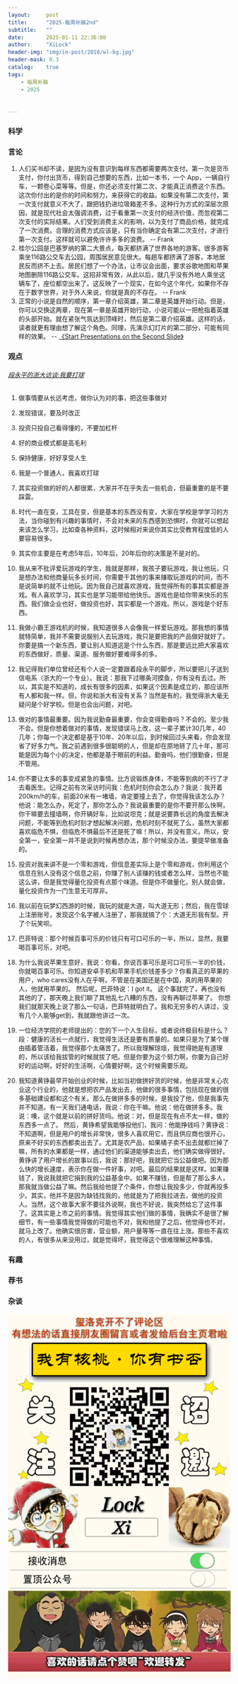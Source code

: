 ```yaml
---
layout:     post
title:      "2025-每周补脑2nd"
subtitle:   ""
date:       2025-01-11 22:36:00
author:     "XiLock"
header-img: "img/in-post/2018/wl-bg.jpg"
header-mask: 0.3
catalog:    true
tags:
    - 每周补脑
    - 2025


---
```


### 科学


### 言论
1. 人们买书却不读，是因为没有意识到每样东西都需要两次支付。第一次是货币支付，你付出货币，得到自己想要的东西，比如一本书，一个 App，一辆自行车，一颗卷心菜等等。但是，你还必须支付第二次，才能真正消费这个东西。这次你付出的是你的时间和努力，来获得它的收益。如果没有第二次支付，第一次支付就意义不大了，跟把钱扔进垃圾箱差不多。这种行为方式的深层次原因，就是现代社会太强调消费，过于看重第一次支付的经济价值，而忽视第二次支付的实际结果。人们受到消费主义的影响，以为支付了商品价格，就完成了一次消费。合理的消费方式应该是，只有当你确定会有第二次支付，才进行第一次支付。这样就可以避免许许多多的浪费。 -- Frank
1. 桂尔公园是巴塞罗纳的第二大景点，每天都挤满了世界各地的游客。很多游客乘坐116路公交车去公园，周围居民意见很大。每趟车都挤满了游客，本地居民反而挤不上去。居民们想了一个办法，让市议会出面，要求谷歌地图和苹果地图删除116路公交车。这招非常有效，从此以后，就几乎没有外地人乘坐这辆车了，座位都空出来了。这反映了一个现实，在如今这个年代，如果你不存在于数字世界，对于外人来说，你就是真的不存在。 -- Frank
1. 正常的小说是自然的顺序，第一章介绍英雄，第二章是英雄开始行动。但是，你可以交换这两章，现在第一章是英雄开始行动，小说可能以一把枪指着英雄的头部开始。就在紧张气氛达到顶峰时，然后是第二章介绍英雄。这样的话，读者就更有理由想了解这个角色。同理，先演示幻灯片的第二部分，可能有同样的效果。 -- [《Start Presentations on the Second Slide》](https://tidyfirst.substack.com/p/start-presentations-on-the-second)


### 观点

###### [段永平的浙大访谈:我要打球](https://mp.weixin.qq.com/s/EulYyzGU5fuA3Lv0wgS8hw)
1. 做事情要从长远考虑，做你认为对的事，把这些事做对
2. 发现错误，要及时改正
3. 投资只投自己看得懂的，不要加杠杆
4. 好的商业模式都是高毛利
5. 保持健康，好好享受人生
6. 我是一个普通人，我喜欢打球

1. 其实投资做的好的人都很累，大家并不在乎失去一些机会，但最重要的是不要踩雷。
1. 时代一直在变，工具在变，但是基本的东西没有变，大家在学校是学学习的方法，当你碰到有兴趣的事情时，不会对未来的东西感到恐惧时，你就可以想起来该怎么学习，比如查各种资料，这时候相对来说你其实比受教育程度低的人要容易很多。
1. 其实你主要是在考虑5年后，10年后，20年后你的决策是不是对的。
1. 我从来不批评爱玩游戏的学生，我就是那样，我孩子要玩游戏，我让他玩，只是想办法和他商量玩多长时间，你需要干其他的事来赚取玩游戏的时间，而不是说简单的就不让他玩。因为我自己就喜欢游戏，我觉得所有的事其实都是游戏。有人喜欢学习，其实也是学习能带给他快乐。游戏也是给你带来快乐的东西。我们做企业也好，做投资也好，其实都是一个游戏。所以，游戏是个好东西。
1. 我做小霸王游戏机的时候，我知道很多人会像我一样爱玩游戏。那我想的事情就特简单，我并不需要说服别人去玩游戏，我只是要把我的产品做好就好了。你要是搞一个新东西，要让别人知道这是个什么东西，那是要远比把大家喜欢的东西做好，质量、渠道、服务做好要难得多的多。
1. 我记得我们单位曾经还有个人说一定要跟着段永平的脚步，所以要把儿子送到信电系（浙大的一个专业）。我说：那我下过哪条河摸鱼，你有没有去过。所以，其实是不知道的，成长有很多的因素，如果这个因素是成立的，那应该所有人都和我一样。但，你说和浙大有没有关系？当然是有的，我觉得浙大毫无疑问是个好学校。但是也会出问题，对吧。
1. 做对的事情最重要。因为我说勤奋最重要，你会变得勤奋吗？不会的。至少我不会。但是你想着做对的事情，发现错误马上改，这一辈子累计30几年，40几年；你每一个决定都是基于10年、20年以后，到时候回过头来看，你会发现省了好多力气。我之前遇到很多很聪明的人，但是却在原地转了几十年，那可能是因为每个小的决定，他都是基于眼前的利益。勤奋吗，他们很勤奋，但是不管用。
1. 你不要让太多的事变成紧急的事情。比方说锻炼身体，不能等到病的不行了才去看医生。记得之前有次采访时问我：危机时刻你会怎么办？我说：我开着200km/h的车，前面20米有一堵墙，肯定要撞上去了，你觉得我该怎么办？他说：能怎么办，死定了，那你怎么办？我说最重要的是你不要开那么快啊，你干嘛要去撞墙啊，你开辆好车，比如说坦克；就是说要靠长远的角度去解决问题，不能等到危机时刻才想起解决问题，危机时刻不就死了么，虽然大家都喜欢临危不惧，但临危不惧最后不还是死了嘛！所以，并没有意义。所以，安全第一，安全第一并不是说到时候再想办法，那个时候没办法，要提早做准备的。
1. 投资对我来讲不是一个零和游戏，但信息差实际上是个零和游戏，你利用这个信息在别人没有这个信息之前，你赚了别人该赚的钱或者怎么样，当然也不能这么讲，但是我觉得量化投资有点那个味道。但是你不做量化，别人就会做，量化投资作为一门生意无可厚非。
1. 我以前在玩梦幻西游的时候，我玩的就是大道，叫大道无形；然后，我在雪球上注册账号，发现这个名字被人注册了，那我就搞了个：大道无形我有型。开了个玩笑呗。
1. 巴菲特说：那个时候百事可乐的价钱只有可口可乐的一半，所以，显然，我要喝百事可乐，对吧。
1. 为什么我说苹果生意好，我说：你看，你说百事可乐是可口可乐一半的价钱，你就喝百事可乐。你知道安卓手机和苹果手机价钱差多少？你看真正的苹果的用户，who cares没有人在乎啊，不管是在美国还是在中国，真的用苹果的人，他就用苹果的。 然后呢，巴菲特说：I got it。 这个事就完了，再也没有其他的了，那天晚上我们聊了其他乱七八糟的东西，没有再聊过苹果了。 你想我们就那天晚上说了那么一句话，巴菲特就明白了。我和无穷多的人讲过，没有几个人能够get到，我就跟他讲过一次。
1. 一位经济学院的老师提出的：您的下一个人生目标，或者说终极目标是什么？段：健康的活长一点就行，我觉得生活还是要有质量的。如果只是为了某个理由插着管活着，我觉得那个太痛苦了。所以我理解琼瑶，我觉得她是有道理的，所以该给我拔管的时候就拔了吧。但是你要为这个努力啊，你要为自己好好的运动啊，好好的生活啊，心情要好啊，这个时候需要乐观。
1. 我知道黄铮最早开始创业的时候，比如当初做拼好货的时候，他是非常关心农业这个行业的，他就是想把农产品发出去，他做的很多事情，包括现在做的很多基础建设都和这个有关。那么在做拼多多的时候，是我投了他，但是我事先并不知道。有一天我们通电话，我说：你在干嘛。他说：他在做拼多多。我说：噢，这个就是以前的拼好货吗。他说：对，但是现在有点不太一样，做的东西多一点了。 然后，黄铮希望我能够投他们，我问：他能挣钱吗？黄铮说：不知道啊，但是用户的增长非常快，很多人喜欢用它，而且供应商也很开心，原来不好买的东西都卖出去了。尤其是农产品，如果橘子卖不出去就都烂掉了嘛，所有的水果都是一样，通过他们的渠道能够卖出去，他们确实做得很好。黄铮讲了用户增长的故事以后，我说：那好吧，我就把它当公益做吧。因为那么快的增长速度，表示你在做一件好事，对吧。最后的结果就是这样。如果赚钱了，我说我就把它捐到我的公益基金中。如果不赚钱，但是帮了那么多人，那我就当做公益了嘛。然后我给他提了个条件，你想让我投多少，你就再投多少。其实，他并不是因为缺钱找我的，他就是为了把我拉进去，做他的投资人。当然，这个故事大家不要往外说啊，我也不好说，我突然给忘了这件事了。这其实是上市之前的事情。我觉得其实他们做的事情，我确实不是很了解细节，有一些事情我觉得做的可能也不对，我和他提了之后，他觉得也不对，就马上改了。他确实很厉害，营业额，用户量等等一直在往上涨。那些不喜欢的人，有很多从来没用过，就是觉得坏，我觉得这个很难理解这种事情。

### 有趣


### 荐书


### 杂谈


![](/img/wc-tail.GIF)
